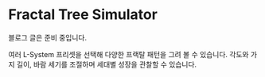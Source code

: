 # Fractal Tree Simulator
블로그 글은 준비 중입니다.

여러 L-System 프리셋을 선택해 다양한 프랙탈 패턴을 그려 볼 수 있습니다. 각도와 가지 길이, 바람 세기를 조절하며 세대별 성장을 관찰할 수 있습니다.
